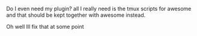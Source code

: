 
Do I even need my plugin? all I really need is the tmux scripts for awesome and
that should be kept together with awesome instead.

Oh well Ill fix that at some point
